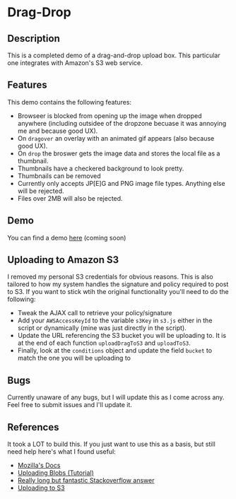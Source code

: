 Drag-Drop
=========

Description
-----------

This is a completed demo of a drag-and-drop upload box. This particular one integrates with Amazon's S3 web service.

Features
--------
This demo contains the following features:

* Browseer is blocked from opening up the image when dropped anywhere (including outsidee of the dropzone becuase it was annoying me and because good UX).
* On `dragover` an overlay with an animated gif appears (also because good UX).
* On `drop` the broswer gets the image data and stores the local file as a thumbnail.
* Thumbnails have a checkered background to look pretty.
* Thumbnails can be removed
* Currently only accepts JP[E]G and PNG image file types. Anything else will be rejected.
* Files over 2MB will also be rejected.

Demo
----

You can find a demo [here](demos.perrymerrity.com/drag-drop) (coming soon)

Uploading to Amazon S3
----------------------

I removed my personal S3 credentials for obvious reasons. This is also tailored to how my system handles the signature and policy required to post to S3. If you want to stick wtih the original functionality you'll need to do the following:

* Tweak the AJAX call to retrieve your policy/signature
* Add your `AWSAccessKeyId` to the variable `s3Key` in `s3.js` either in the script or dynamically (mine was just directly in the script).
* Update the URL referencing the S3 bucket you will be uploading to. It is at the end of each function `uploadDragToS3` and `uploadToS3`. 
* Finally, look at the `conditions` object and update the field `bucket` to match the one you will be uploading to

Bugs
----

Currently unaware of any bugs, but I will update this as I come across any. Feel free to submit issues and I'll update it.

References
----------

It took a LOT to build this. If you just want to use this as a basis, but still need help here's what I found useful:

* [Mozilla's Docs](https://developer.mozilla.org/en-US/docs/Using_files_from_web_applications#Selecting_files_using_drag_and_drop)
* [Uploading Blobs (Tutorial)](http://www.html5rocks.com/en/tutorials/file/xhr2/#toc-send-blob)
* [Really long but fantastic Stackoverflow answer](http://stackoverflow.com/questions/20537696/remember-and-repopulate-file-input/20537822#20537822)
* [Uploading to S3](https://aws.amazon.com/articles/1434)
